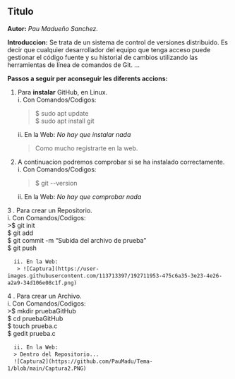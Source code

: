 ## Titulo
**Autor:** _Pau Madueño Sanchez._

**Introduccion:** Se trata de un sistema de control de versiones distribuido. Es decir que cualquier desarrollador 
                  del equipo que tenga acceso puede gestionar el código fuente y su historial de cambios utilizando las 
                  herramientas de línea de comandos de Git.
...

**Passos a seguir per aconseguir les diferents accions:**

  
   1. Para **instalar** GitHub, en Linux.  
     i. Con Comandos/Codigos:
      >$ sudo apt update  
       $ sudo apt install git
      
      ii. En la Web: _No hay que instalar nada_
       > Como mucho registrarte en la web.
       
   2. A continuacion podremos comprobar si se ha instalado correctamente.  
     i. Con Comandos/Codigos:
      >$ git --version
      
      ii. En la Web: _No hay que comprobar nada_
      
   3 . Para crear un Repositorio.  
     i. Con Comandos/Codigos:  
      >$ git init  
       $ git add  
       $ git commit -m “Subida del archivo de prueba”  
       $ git push

      ii. En la Web: 
       > ![Captura](https://user-images.githubusercontent.com/113713397/192711953-475c6a35-3e23-4e26-a2a9-34d106e08c1f.png) 
      
   4 . Para crear un Archivo.  
     i. Con Comandos/Codigos:  
      >$ mkdir pruebaGitHub  
       $ cd pruebaGitHub  
       $ touch prueba.c  
       $ gedit prueba.c
      
      ii. En la Web: 
      > Dentro del Repositorio...  
      ![Captura2](https://github.com/PauMadu/Tema-1/blob/main/Captura2.PNG)
      
      
